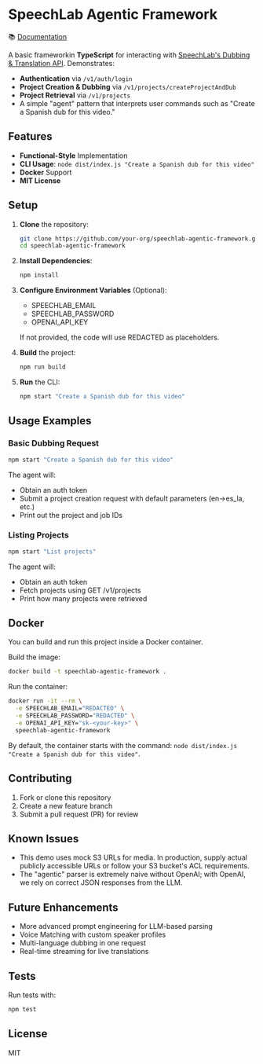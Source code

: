 # SpeechLab Agentic Framework

📚 [Documentation](https://shaft-foundation.github.io/SpeechlabAgentsDocs/)

A basic frameworkin **TypeScript** for interacting with [SpeechLab's Dubbing & Translation API](https://translate-api.speechlab.ai). Demonstrates:

- **Authentication** via `/v1/auth/login`
- **Project Creation & Dubbing** via `/v1/projects/createProjectAndDub`
- **Project Retrieval** via `/v1/projects`
- A simple "agent" pattern that interprets user commands such as "Create a Spanish dub for this video."

## Features

- **Functional-Style** Implementation
- **CLI Usage**: `node dist/index.js "Create a Spanish dub for this video"`
- **Docker** Support
- **MIT License**

## Setup

1. **Clone** the repository:
   ```bash
   git clone https://github.com/your-org/speechlab-agentic-framework.git
   cd speechlab-agentic-framework
   ```

2. **Install Dependencies**:
   ```bash
   npm install
   ```

3. **Configure Environment Variables** (Optional):
   - SPEECHLAB_EMAIL
   - SPEECHLAB_PASSWORD
   - OPENAI_API_KEY

   If not provided, the code will use REDACTED as placeholders.

4. **Build** the project:
   ```bash
   npm run build
   ```

5. **Run** the CLI:
   ```bash
   npm start "Create a Spanish dub for this video"
   ```

## Usage Examples

### Basic Dubbing Request
```bash
npm start "Create a Spanish dub for this video"
```

The agent will:
- Obtain an auth token
- Submit a project creation request with default parameters (en→es_la, etc.)
- Print out the project and job IDs

### Listing Projects
```bash
npm start "List projects"
```

The agent will:
- Obtain an auth token
- Fetch projects using GET /v1/projects
- Print how many projects were retrieved

## Docker

You can build and run this project inside a Docker container.

Build the image:
```bash
docker build -t speechlab-agentic-framework .
```

Run the container:
```bash
docker run -it --rm \
  -e SPEECHLAB_EMAIL="REDACTED" \
  -e SPEECHLAB_PASSWORD="REDACTED" \
  -e OPENAI_API_KEY="sk-<your-key>" \
  speechlab-agentic-framework
```

By default, the container starts with the command: `node dist/index.js "Create a Spanish dub for this video"`.

## Contributing

1. Fork or clone this repository
2. Create a new feature branch
3. Submit a pull request (PR) for review

## Known Issues

- This demo uses mock S3 URLs for media. In production, supply actual publicly accessible URLs or follow your S3 bucket's ACL requirements.
- The "agentic" parser is extremely naive without OpenAI; with OpenAI, we rely on correct JSON responses from the LLM.

## Future Enhancements

- More advanced prompt engineering for LLM-based parsing
- Voice Matching with custom speaker profiles
- Multi-language dubbing in one request
- Real-time streaming for live translations

## Tests

Run tests with:
```bash
npm test
```

## License

MIT
